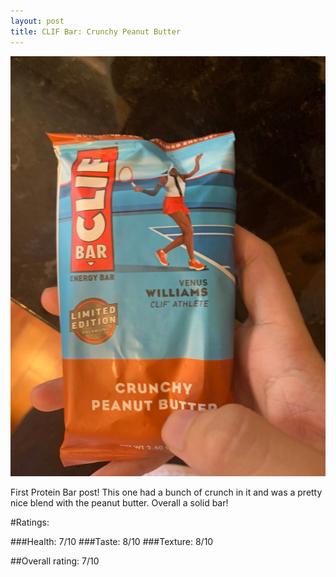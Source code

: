 ```yaml
---
layout: post
title: CLIF Bar: Crunchy Peanut Butter
---
```


![crunchy peanut butter](../images/bars/CrunchyPeanutButter.jpg "Clif Crunchy Peanut Butter")

First Protein Bar post! This one had a bunch of crunch in it and was a pretty nice blend with the peanut butter.
Overall a solid bar!

#Ratings:

###Health: 7/10
###Taste: 8/10
###Texture: 8/10

##Overall rating: 7/10
